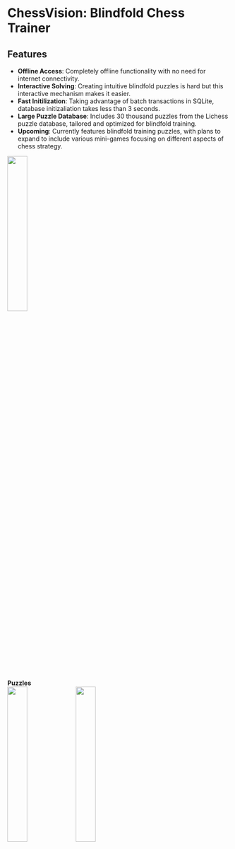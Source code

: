 # ChessVision: Blindfold Chess Trainer

## Features
- **Offline Access**: Completely offline functionality with no need for internet connectivity.
- **Interactive Solving**: Creating intuitive blindfold puzzles is hard but this interactive mechanism makes it easier.
- **Fast Initilization**: Taking advantage of batch transactions in SQLite, database initizaliation takes less than 3 seconds.
- **Large Puzzle Database**: Includes 30 thousand puzzles from the Lichess puzzle database, tailored and optimized for blindfold training.
- **Upcoming**: Currently features blindfold training puzzles, with plans to expand to include various mini-games focusing on different aspects of chess strategy.

<img src="https://github.com/dancingmadman2/chess_vision/assets/88443368/33f94c25-fc4f-418c-bbb7-c831f41938dc" width=30% height=30%> <br>

**Puzzles**
<br>
<img src="https://github.com/dancingmadman2/chess_vision/assets/88443368/46952ef7-6d4a-4e81-92a5-72e100442c18" width=30% height=30%>
<img src="https://github.com/dancingmadman2/chess_vision/assets/88443368/c0c29d96-88ce-40fe-8cef-7c59470c7d23" width=30% height=30%>







